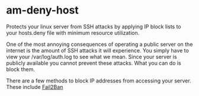 # am-deny-host
Protects your linux server from SSH attacks by applying IP block lists to your hosts.deny file with minimum resource utilization.

One of the most annoying consequences of operating a public server on the internet is the amount of SSH attacks it will experience. You simply have to view your /var/log/auth.log to see what we mean. Since your server is publicly available you cannot prevent these attacks. What you can do is block them. 

There are a few methods to block IP addresses from accessing your server. These include [Fail2Ban](https://www.fail2ban.org)
